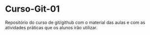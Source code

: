 # Curso-Git-01
Repositório do curso de git/github com o material das aulas e com as atividades práticas que os alunos irão utilizar.
